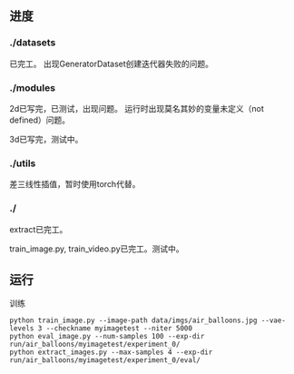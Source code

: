 ## 进度

### ./datasets
已完工。
出现GeneratorDataset创建迭代器失败的问题。

### ./modules
2d已写完，已测试，出现问题。
运行时出现莫名其妙的变量未定义（not defined）问题。

3d已写完，测试中。

### ./utils
差三线性插值，暂时使用torch代替。

### ./
extract已完工。

train_image.py, train_video.py已完工。测试中。

## 运行

训练

```shell
python train_image.py --image-path data/imgs/air_balloons.jpg --vae-levels 3 --checkname myimagetest --niter 5000
python eval_image.py --num-samples 100 --exp-dir run/air_balloons/myimagetest/experiment_0/
python extract_images.py --max-samples 4 --exp-dir run/air_balloons/myimagetest/experiment_0/eval/
```